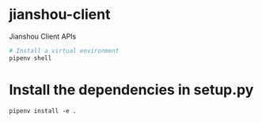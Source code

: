 # jianshou-client
Jianshou Client APIs

```bash
# Install a virtual environment
pipenv shell
```
# Install the dependencies in setup.py
`pipenv install -e .`
